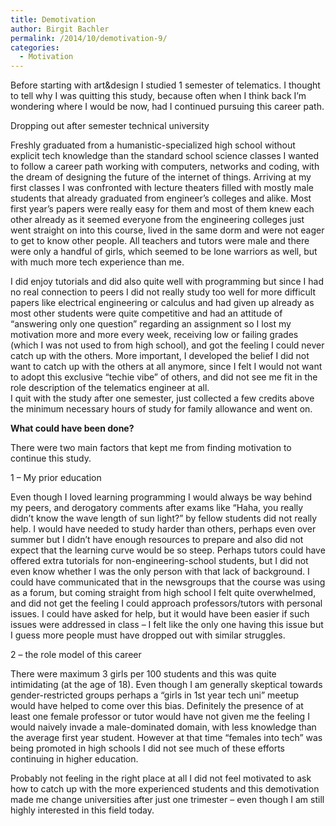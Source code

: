 ```yaml
---
title: Demotivation
author: Birgit Bachler
permalink: /2014/10/demotivation-9/
categories:
  - Motivation
---
```

Before starting with art&design I studied 1 semester of telematics. I thought to tell why I was quitting this study, because often when I think back I&#8217;m wondering where I would be now, had I continued pursuing this career path.

Dropping out after semester technical university

Freshly graduated from a humanistic-specialized high school without explicit tech knowledge than the standard school science classes I wanted to follow a career path working with computers, networks and coding, with the dream of designing the future of the internet of things. Arriving at my first classes I was confronted with lecture theaters filled with mostly male students that already graduated from engineer&#8217;s colleges and alike. Most first year&#8217;s papers were really easy for them and most of them knew each other already as it seemed everyone from the engineering colleges just went straight on into this course, lived in the same dorm and were not eager to get to know other people. All teachers and tutors were male and there were only a handful of girls, which seemed to be lone warriors as well, but with much more tech experience than me.

I did enjoy tutorials and did also quite well with programming but since I had no real connection to peers I did not really study too well for more difficult papers like electrical engineering or calculus and had given up already as most other students were quite competitive and had an attitude of &#8220;answering only one question&#8221; regarding an assignment so I lost my motivation more and more every week, receiving low or failing grades (which I was not used to from high school), and got the feeling I could never catch up with the others. More important, I developed the belief I did not want to catch up with the others at all anymore, since I felt I would not want to adopt this exclusive &#8220;techie vibe&#8221; of others, and did not see me fit in the role description of the telematics engineer at all.  
I quit with the study after one semester, just collected a few credits above the minimum necessary hours of study for family allowance and went on.

**What could have been done?**

There were two main factors that kept me from finding motivation to continue this study.

1 &#8211; My prior education

Even though I loved learning programming I would always be way behind my peers, and derogatory comments after exams like &#8220;Haha, you really didn&#8217;t know the wave length of sun light?&#8221; by fellow students did not really help. I would have needed to study harder than others, perhaps even over summer but I didn&#8217;t have enough resources to prepare and also did not expect that the learning curve would be so steep. Perhaps tutors could have offered extra tutorials for non-engineering-school students, but I did not even know whether I was the only person with that lack of background. I could have communicated that in the newsgroups that the course was using as a forum, but coming straight from high school I felt quite overwhelmed, and did not get the feeling I could approach professors/tutors with personal issues. I could have asked for help, but it would have been easier if such issues were addressed in class &#8211; I felt like the only one having this issue but I guess more people must have dropped out with similar struggles.

2 &#8211; the role model of this career

There were maximum 3 girls per 100 students and this was quite intimidating (at the age of 18). Even though I am generally skeptical towards gender-restricted groups perhaps a &#8220;girls in 1st year tech uni&#8221; meetup would have helped to come over this bias. Definitely the presence of at least one female professor or tutor would have not given me the feeling I would naively invade a male-dominated domain, with less knowledge than the average first year student. However at that time &#8220;females into tech&#8221; was being promoted in high schools I did not see much of these efforts continuing in higher education.

Probably not feeling in the right place at all I did not feel motivated to ask how to catch up with the more experienced students and this demotivation made me change universities after just one trimester &#8211; even though I am still highly interested in this field today.

